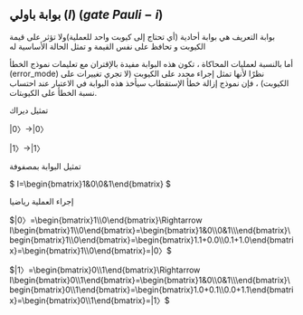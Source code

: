 
## بوابة باولي ($I$) ($gate$ $Pauli-i$) 
بوابة التعريف
هي بوابة أحادية (أي تحتاج إلى كيوبت واحد للعملية)ولا تؤثر على قيمة الكيوبت و تحافظ على نفس القيمة و تمثل الحالة الأساسية له

أما بالنسبة لعمليات المحاكاة ، تكون هذه البوابة مفيدة بالإقتران مع تعليمات نموذج الخطأ (error_mode) نظرًا لأنها تمثل إجراء محدد على الكيوبت (لا تجري تغييرات على الكيوبت) ، فإن نموذج إزالة خطأ الإستقطاب سيأخذ هذه البوابة في الاعتبار عند احتساب نسبة الخطأ على الكيوبتات. 


تمثيل ديراك

$|0〉\rightarrow|0〉$

$|1〉\rightarrow|1〉$

تمثيل البوابة بمصفوفة 

$ I=\begin{bmatrix}1&0\\0&1\end{bmatrix} $

إجراء العملية رياضيا 

$|0〉=\begin{bmatrix}1\\0\end{bmatrix}\Rightarrow I\begin{bmatrix}1\\0\end{bmatrix}=\begin{bmatrix}1&0\\0&1\\\end{bmatrix}\begin{bmatrix}1\\0\end{bmatrix}=\begin{bmatrix}1.1+0.0\\0.1+1.0\end{bmatrix}=\begin{bmatrix}1\\0\end{bmatrix}=|0〉$

$|1〉=\begin{bmatrix}0\\1\end{bmatrix}\Rightarrow I\begin{bmatrix}0\\1\end{bmatrix}=\begin{bmatrix}1&0\\0&1\\\end{bmatrix}\begin{bmatrix}0\\1\end{bmatrix}=\begin{bmatrix}1.0+0.1\\0.0+1.1\end{bmatrix}=\begin{bmatrix}0\\1\end{bmatrix}=|1〉$




<!-- المصادر -->
<!-- https://en.wikipedia.org/wiki/Quantum_logic_gate -->
<!-- https://www.quantum-inspire.com/kbase/identity-gate/ -->

